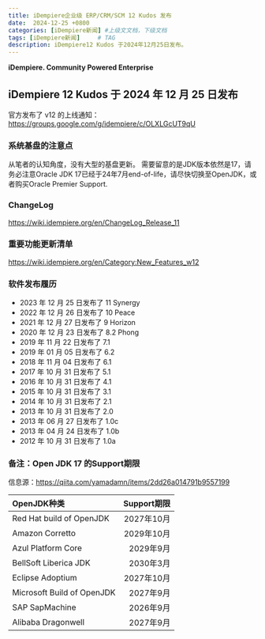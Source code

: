 ```yaml
---
title: iDempiere企业级 ERP/CRM/SCM 12 Kudos 发布
date:  2024-12-25 +0800
categories: [iDempiere新闻] #上级文文档，下级文档
tags: [iDempiere新闻]     # TAG
description: iDempiere12 Kudos 于2024年12月25日发布。
---
```


**iDempiere. Community Powered Enterprise**

## iDempiere 12 Kudos 于 2024 年 12 月 25 日发布

官方发布了 v12 的上线通知：
https://groups.google.com/g/idempiere/c/OLXLGcUT9qU

### 系统基盘的注意点
从笔者的认知角度，没有大型的基盘更新。
需要留意的是JDK版本依然是17，请务必注意Oracle JDK 17已经于24年7月end-of-life，请尽快切换至OpenJDK，或者购买Oracle Premier Support.

### ChangeLog
https://wiki.idempiere.org/en/ChangeLog_Release_11

### 重要功能更新清单
https://wiki.idempiere.org/en/Category:New_Features_w12

### 软件发布履历

* 2023 年 12 月 25 日发布了 11 Synergy
* 2022 年 12 月 26 日发布了 10 Peace
* 2021 年 12 月 27 日发布了 9 Horizon
* 2020 年 12 月 23 日发布了 8.2 Phong
* 2019 年 11 月 22 日发布了 7.1
* 2019 年 01 月 05 日发布了 6.2
* 2018 年 11 月 04 日发布了 6.1
* 2017 年 10 月 31 日发布了 5.1
* 2016 年 10 月 31 日发布了 4.1
* 2015 年 10 月 31 日发布了 3.1
* 2014 年 10 月 31 日发布了 2.1
* 2013 年 10 月 31 日发布了 2.0
* 2013 年 06 月 27 日发布了 1.0c
* 2013 年 04 月 24 日发布了 1.0b
* 2012 年 10 月 31 日发布了 1.0a

### 备注：Open JDK 17 的Support期限

信息源：https://qiita.com/yamadamn/items/2dd26a014791b9557199

| OpenJDK种类 | Support期限 |
| :-----| ----: |
| Red Hat build of OpenJDK | 2027年10月 | 
| Amazon Corretto | 2029年10月 | 
| Azul Platform Core | 2029年9月 | 
| BellSoft Liberica JDK | 2030年3月 | 
| Eclipse Adoptium | 2027年10月 | 
| Microsoft Build of OpenJDK | 2027年9月 | 
| SAP SapMachine | 2026年9月 | 
| Alibaba Dragonwell | 2027年9月 | 